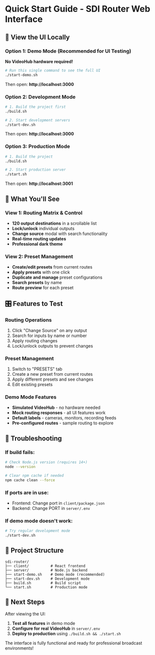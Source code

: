 # Quick Start Guide - SDI Router Web Interface

## 🚀 View the UI Locally

### Option 1: Demo Mode (Recommended for UI Testing)
**No VideoHub hardware required!**

```bash
# Run this single command to see the full UI
./start-demo.sh
```

Then open: **http://localhost:3000**

### Option 2: Development Mode
```bash
# 1. Build the project first
./build.sh

# 2. Start development servers
./start-dev.sh
```

Then open: **http://localhost:3000**

### Option 3: Production Mode
```bash
# 1. Build the project
./build.sh

# 2. Start production server
./start.sh
```

Then open: **http://localhost:3001**

## 📱 What You'll See

### View 1: Routing Matrix & Control
- **120 output destinations** in a scrollable list
- **Lock/unlock** individual outputs
- **Change source** modal with search functionality
- **Real-time routing updates**
- **Professional dark theme**

### View 2: Preset Management
- **Create/edit presets** from current routes
- **Apply presets** with one click
- **Duplicate and manage** preset configurations
- **Search presets** by name
- **Route preview** for each preset

## 🎛️ Features to Test

### Routing Operations
1. Click "Change Source" on any output
2. Search for inputs by name or number
3. Apply routing changes
4. Lock/unlock outputs to prevent changes

### Preset Management
1. Switch to "PRESETS" tab
2. Create a new preset from current routes
3. Apply different presets and see changes
4. Edit existing presets

### Demo Mode Features
- **Simulated VideoHub** - no hardware needed
- **Mock routing responses** - all UI features work
- **Default labels** - cameras, monitors, recording feeds
- **Pre-configured routes** - sample routing to explore

## 🔧 Troubleshooting

### If build fails:
```bash
# Check Node.js version (requires 14+)
node --version

# Clear npm cache if needed
npm cache clean --force
```

### If ports are in use:
- Frontend: Change port in `client/package.json` 
- Backend: Change PORT in `server/.env`

### If demo mode doesn't work:
```bash
# Try regular development mode
./start-dev.sh
```

## 📂 Project Structure
```
sdi-router/
├── client/          # React frontend
├── server/          # Node.js backend
├── start-demo.sh    # Demo mode (recommended)
├── start-dev.sh     # Development mode
├── build.sh         # Build script
└── start.sh         # Production mode
```

## 🎯 Next Steps

After viewing the UI:
1. **Test all features** in demo mode
2. **Configure for real VideoHub** in `server/.env`
3. **Deploy to production** using `./build.sh && ./start.sh`

The interface is fully functional and ready for professional broadcast environments!